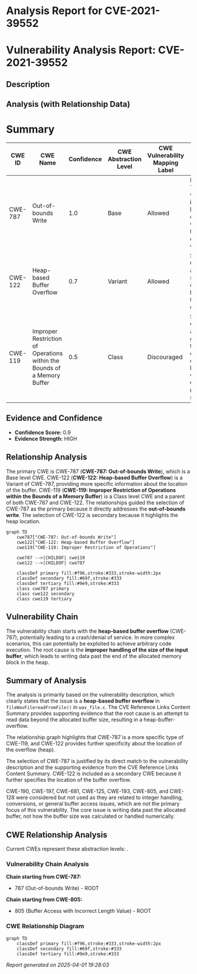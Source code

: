 # Analysis Report for CVE-2021-39552

# Vulnerability Analysis Report: CVE-2021-39552

## Description



## Analysis (with Relationship Data)

# Summary
| CWE ID | CWE Name | Confidence | CWE Abstraction Level | CWE Vulnerability Mapping Label | CWE-Vulnerability Mapping Notes |
|---|---|---|---|---|---|
| CWE-787 | Out-of-bounds Write | 1.0 | Base | Allowed | Primary CWE. The vulnerability is a heap-based buffer overflow, which is a type of out-of-bounds write. |
| CWE-122 | Heap-based Buffer Overflow | 0.7 | Variant | Allowed | Secondary CWE. This is a more specific type of out-of-bounds write that occurs on the heap. |
| CWE-119 | Improper Restriction of Operations within the Bounds of a Memory Buffer | 0.5 | Class | Discouraged | Secondary CWE. This is a more general CWE that encompasses out-of-bounds writes, but CWE-787 is more specific. |

## Evidence and Confidence

*   **Confidence Score:** 0.9
*   **Evidence Strength:** HIGH

## Relationship Analysis
The primary CWE is CWE-787 (**CWE-787: Out-of-bounds Write**), which is a Base level CWE. CWE-122 (**CWE-122: Heap-based Buffer Overflow**) is a Variant of CWE-787, providing more specific information about the location of the buffer. CWE-119 (**CWE-119: Improper Restriction of Operations within the Bounds of a Memory Buffer**) is a Class level CWE and a parent of both CWE-787 and CWE-122. The relationships guided the selection of CWE-787 as the primary because it directly addresses the **out-of-bounds write**. The selection of CWE-122 is secondary because it highlights the heap location.

```mermaid
graph TD
    cwe787["CWE-787: Out-of-bounds Write"]
    cwe122["CWE-122: Heap-based Buffer Overflow"]
    cwe119["CWE-119: Improper Restriction of Operations"]
    
    cwe787 -->|CHILDOF| cwe119
    cwe122 -->|CHILDOF| cwe787
    
    classDef primary fill:#f96,stroke:#333,stroke-width:2px
    classDef secondary fill:#69f,stroke:#333
    classDef tertiary fill:#9e9,stroke:#333
    class cwe787 primary
    class cwe122 secondary
    class cwe119 tertiary
```

## Vulnerability Chain
The vulnerability chain starts with the **heap-based buffer overflow** (CWE-787), potentially leading to a crash/denial of service. In more complex scenarios, this can potentially be exploited to achieve arbitrary code execution. The root cause is the **improper handling of the size of the input buffer**, which leads to writing data past the end of the allocated memory block in the heap.

## Summary of Analysis
The analysis is primarily based on the vulnerability description, which clearly states that the issue is a **heap-based buffer overflow** in `fileWavFilereadFromFile()` in `wav_file.c`. The CVE Reference Links Content Summary provides supporting evidence that the root cause is an attempt to read data beyond the allocated buffer size, resulting in a heap-buffer-overflow.

The relationship graph highlights that CWE-787 is a more specific type of CWE-119, and CWE-122 provides further specificity about the location of the overflow (heap).

The selection of CWE-787 is justified by its direct match to the vulnerability description and the supporting evidence from the CVE Reference Links Content Summary. CWE-122 is included as a secondary CWE because it further specifies the location of the buffer overflow.

CWE-190, CWE-197, CWE-681, CWE-125, CWE-193, CWE-805, and CWE-128 were considered but not used as they are related to integer handling, conversions, or general buffer access issues, which are not the primary focus of this vulnerability. The core issue is writing data past the allocated buffer, not how the buffer size was calculated or handled numerically.


## CWE Relationship Analysis

Current CWEs represent these abstraction levels: .


### Vulnerability Chain Analysis

**Chain starting from CWE-787:**
- 787 (Out-of-bounds Write) - ROOT


**Chain starting from CWE-805:**
- 805 (Buffer Access with Incorrect Length Value) - ROOT



### CWE Relationship Diagram

```mermaid
graph TD
    classDef primary fill:#f96,stroke:#333,stroke-width:2px
    classDef secondary fill:#69f,stroke:#333
    classDef tertiary fill:#9e9,stroke:#333
```



*Report generated on 2025-04-01 19:28:03*
